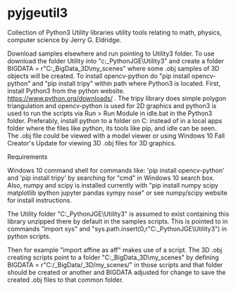# pyjgeutil3
Collection of Python3 Utility libraries utility tools relating to math, physics, computer science by Jerry G. Eldridge.

Download samples elsewhere and run pointing to Utility3 folder.
To use download the folder Utility into "c:\_PythonJGE\Utility3" and create a folder BIGDATA = r"C:\_BigData\_3D\my_scenes\"
where some .obj samples of 3D objects will be created. To install opencv-python do "pip install opencv-python" and
"pip install tripy" within path where Python3 is located. First, install Python3 from the python website.
https://www.python.org/downloads/ . The tripy library does simple polygon triangulation and opencv-python is used for
2D graphics and python3 is used to run the scripts via Run > Run Module in idle.bat in the Python3 folder. Preferably,
install python to a folder on C: instead of in a local apps folder where the files like python, its tools like pip,
and idle can be seen. The .obj file could be viewed with a model viewer or using Windows 10 Fall Creator's Update
for viewing 3D .obj files for 3D graphics.

Requirements

Windows 10 command shell for commands like: 'pip install opencv-python' and 'pip install tripy' by searching for
"cmd" in Windows 10 search box. Also, numpy and scipy is installed currently with
"pip install numpy scipy matplotlib ipython jupyter pandas sympy nose" or see numpy/scipy website for install instructions.

The Utility folder "C:\_PythonJGE\Utility3" is assumed to exist containing this library unzipped there by default
in the samples scripts. This is pointed to in commands "import sys" and "sys.path.insert(0,r"C:\_PythonJGE\Utility3")
in python scripts.

Then for example "import affine as aff" makes use of a script. The 3D .obj creating scripts
point to a folder "C:\_BigData\_3D\my_scenes" by defining
BIGDATA = r"C:/_BigData/_3D/my_scenes/" in those scripts and that folder should be
created or another and BIGDATA adjusted for change to save the created .obj files to
that common folder.

